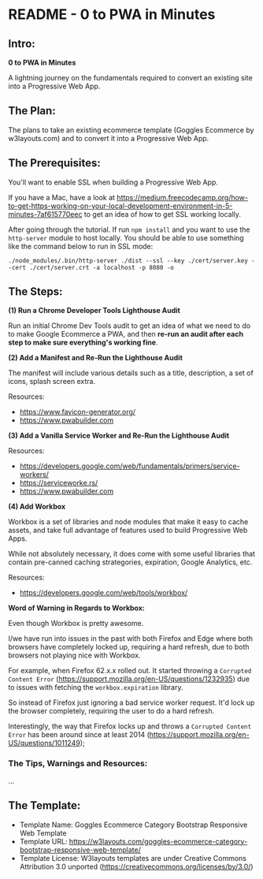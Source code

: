# README - 0 to PWA in Minutes

## Intro:

**0 to PWA in Minutes**

A lightning journey on the fundamentals required to convert an existing site into a Progressive Web App.

## The Plan:

The plans to take an existing ecommerce template (Goggles Ecommerce by w3layouts.com) and to convert it into a Progressive Web App.

## The Prerequisites:

You'll want to enable SSL when building a Progressive Web App.

If you have a Mac, have a look at https://medium.freecodecamp.org/how-to-get-https-working-on-your-local-development-environment-in-5-minutes-7af615770eec to get an idea of how to get SSL working locally.

After going through the tutorial. If run `npm install` and you want to use the `http-server` module to host locally. You should be able to use something like the command below to run in SSL mode:

`./node_modules/.bin/http-server ./dist --ssl --key ./cert/server.key --cert ./cert/server.crt -a localhost -p 8080 -o`

## The Steps:

**(1) Run a Chrome Developer Tools Lighthouse Audit**

Run an initial Chrome Dev Tools audit to get an idea of what we need to do to make Google Ecommerce a PWA, and then **re-run an audit after each step to make sure everything's working fine**.

**(2) Add a Manifest and Re-Run the Lighthouse Audit**

The manifest will include various details such as a title, description, a set of icons, splash screen extra.

Resources:
- https://www.favicon-generator.org/
- https://www.pwabuilder.com

**(3) Add a Vanilla Service Worker and Re-Run the Lighthouse Audit**

Resources:
- https://developers.google.com/web/fundamentals/primers/service-workers/
- https://serviceworke.rs/
- https://www.pwabuilder.com

**(4) Add Workbox**

Workbox is a set of libraries and node modules that make it easy to cache assets, and take full advantage of features used to build Progressive Web Apps.

While not absolutely necessary, it does come with some useful libraries that contain pre-canned caching strategories, expiration, Google Analytics, etc.

Resources:
- https://developers.google.com/web/tools/workbox/

**Word of Warning in Regards to Workbox:**

Even though Workbox is pretty awesome.

I/we have run into issues in the past with both Firefox and Edge where both browsers have completely locked up, requiring a hard refresh, due to both browsers not playing nice with Workbox.

For example, when Firefox 62.x.x rolled out. It started throwing a `Corrupted Content Error` (https://support.mozilla.org/en-US/questions/1232935) due to issues with fetching the `workbox.expiration` library.

So instead of Firefox just ignoring a bad service worker request. It'd lock up the browser completely, requiring the user to do a hard refresh.

Interestingly, the way that Firefox locks up and throws a `Corrupted Content Error` has been around since at least 2014 (https://support.mozilla.org/en-US/questions/1011249);

### The Tips, Warnings and Resources:

...

## The Template:

- Template Name: Goggles Ecommerce Category Bootstrap Responsive Web Template
- Template URL: https://w3layouts.com/goggles-ecommerce-category-bootstrap-responsive-web-template/
- Template License: W3layouts templates are under Creative Commons Attribution 3.0 unported (https://creativecommons.org/licenses/by/3.0/)
